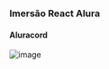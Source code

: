 ### Imersão React Alura 

#### Aluracord

![image](https://user-images.githubusercontent.com/40704890/151688087-983487b4-e00e-479b-bb9d-62ca240eff63.png)
